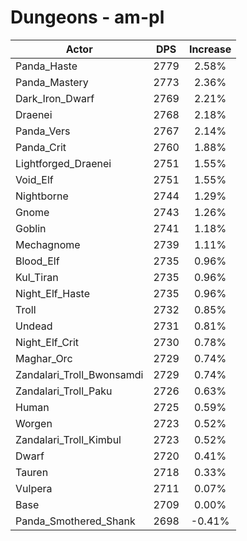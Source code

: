 # Dungeons - am-pl
| Actor | DPS | Increase |
|---|:---:|:---:|
|Panda_Haste|2779|2.58%|
|Panda_Mastery|2773|2.36%|
|Dark_Iron_Dwarf|2769|2.21%|
|Draenei|2768|2.18%|
|Panda_Vers|2767|2.14%|
|Panda_Crit|2760|1.88%|
|Lightforged_Draenei|2751|1.55%|
|Void_Elf|2751|1.55%|
|Nightborne|2744|1.29%|
|Gnome|2743|1.26%|
|Goblin|2741|1.18%|
|Mechagnome|2739|1.11%|
|Blood_Elf|2735|0.96%|
|Kul_Tiran|2735|0.96%|
|Night_Elf_Haste|2735|0.96%|
|Troll|2732|0.85%|
|Undead|2731|0.81%|
|Night_Elf_Crit|2730|0.78%|
|Maghar_Orc|2729|0.74%|
|Zandalari_Troll_Bwonsamdi|2729|0.74%|
|Zandalari_Troll_Paku|2726|0.63%|
|Human|2725|0.59%|
|Worgen|2723|0.52%|
|Zandalari_Troll_Kimbul|2723|0.52%|
|Dwarf|2720|0.41%|
|Tauren|2718|0.33%|
|Vulpera|2711|0.07%|
|Base|2709|0.00%|
|Panda_Smothered_Shank|2698|-0.41%|
